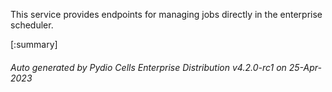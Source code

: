 






This service provides endpoints for managing jobs directly in the enterprise scheduler.

[:summary]

###### Auto generated by Pydio Cells Enterprise Distribution v4.2.0-rc1 on 25-Apr-2023
